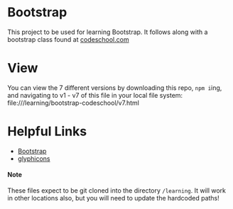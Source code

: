 # Bootstrap
This project to be used for learning Bootstrap.  It follows along with a bootstrap class found at [codeschool.com](codeschool.com)

# View
You can view the 7 different versions by downloading this repo, `npm i`ing, and navigating to v1 - v7 of this file in your local file system: file:///learning/bootstrap-codeschool/v7.html

# Helpful Links
 - [Bootstrap](http://getbootstrap.com/)
 - [glyphicons](http://www.w3schools.com/bootstrap/bootstrap_ref_comp_glyphs.asp)

#### Note
These files expect to be git cloned into the directory `/learning`.  It will work in other locations also, but you will need to update the hardcoded paths!
